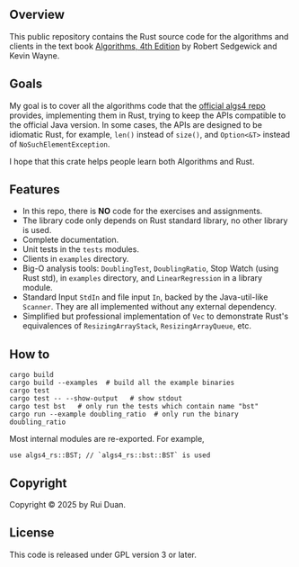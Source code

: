 ## Overview

This public repository contains the Rust source code for the algorithms and
clients in the text book <a href = "http://amzn.to/13VNJi7">Algorithms, 4th
Edition</a> by Robert Sedgewick and Kevin Wayne.

## Goals

My goal is to cover all the algorithms code that the [official algs4
repo](https://github.com/kevin-wayne/algs4 "official algs4 repo") provides,
implementing them in Rust, trying to keep the APIs compatible to the official
Java version.  In some cases, the APIs are designed to be idiomatic Rust, for
example, `len()` instead of `size()`, and `Option<&T>` instead of
`NoSuchElementException`.

I hope that this crate helps people learn both Algorithms and Rust.

## Features

- In this repo, there is **NO** code for the exercises and assignments.
- The library code only depends on Rust standard library, no other library is
  used.
- Complete documentation.
- Unit tests in the `tests` modules.
- Clients in `examples` directory.
- Big-O analysis tools: `DoublingTest`, `DoublingRatio`, Stop Watch (using Rust
  std), in `examples` directory, and `LinearRegression` in a library module.
- Standard Input `StdIn` and file input `In`, backed by the Java-util-like
  `Scanner`.  They are all implemented without any external dependency.
- Simplified but professional implementation of `Vec` to demonstrate Rust's
  equivalences of `ResizingArrayStack`, `ResizingArrayQueue`, etc.

## How to

```
cargo build
cargo build --examples  # build all the example binaries
cargo test
cargo test -- --show-output   # show stdout
cargo test bst   # only run the tests which contain name "bst"
cargo run --example doubling_ratio  # only run the binary doubling_ratio
```

Most internal modules are re-exported.  For example,

```
use algs4_rs::BST; // `algs4_rs::bst::BST` is used
```

## Copyright

Copyright &copy; 2025 by Rui Duan.

## License

This code is released under GPL version 3 or later.
